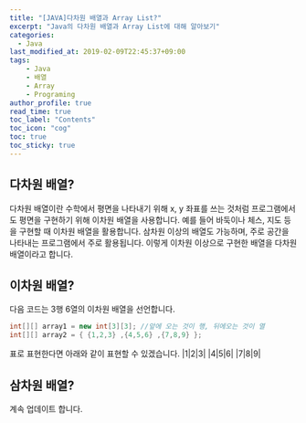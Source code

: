 ```yaml
---
title: "[JAVA]다차원 배열과 Array List?"
excerpt: "Java의 다차원 배열과 Array List에 대해 알아보기"
categories: 
  - Java
last_modified_at: 2019-02-09T22:45:37+09:00
tags: 
    - Java
    - 배열
    - Array
    - Programing
author_profile: true
read_time: true
toc_label: "Contents" 
toc_icon: "cog" 
toc: true
toc_sticky: true
---
```

## 다차원 배열?
다차원 배열이란 수학에서 평면을 나타내기 위해 x, y 좌표를 쓰는 것처럼 프로그램에서도 평면을 구현하기 위해 이차원 배열을 사용합니다.
예를 들어 바둑이나 체스, 지도 등을 구현할 때 이차원 배열을 활용합니다. 삼차원 이상의 배열도 가능하며, 주로 공간을 나타내는 프로그램에서
주로 활용됩니다. 이렇게 이차원 이상으로 구현한 배열을 다차원 배열이라고 합니다.

## 이차원 배열?
다음 코드는 3행 6열의 이차원 배열을 선언합니다.
```java
int[][] array1 = new int[3][3]; //앞에 오는 것이 행, 뒤에오는 것이 열
int[][] array2 = { {1,2,3} ,{4,5,6} ,{7,8,9} };
```
표로 표현한다면 아래와 같이 표현할 수 있겠습니다.
|1|2|3|
|4|5|6|
|7|8|9|

## 삼차원 배열?

계속 업데이트 합니다.
